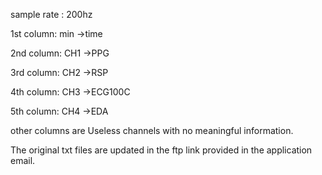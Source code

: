 sample rate : 200hz

1st column: min ->time

2nd column: CH1 ->PPG

3rd column: CH2 ->RSP

4th column: CH3 ->ECG100C

5th column: CH4 ->EDA

other columns are Useless channels with no meaningful information.


The original txt files are updated in the ftp link provided in the application email. 
